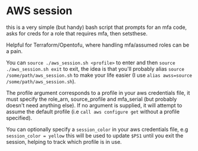 # AWS session
this is a very simple (but handy) bash script that prompts for an mfa code, asks for creds for a role that requires mfa, then setsthese. 

Helpful for Terraform/Opentofu, where handling mfa/assumed roles can be a pain.

You can `source ./aws_session.sh <profile>` to enter and then `source ./aws_session.sh exit` to exit, the idea is that you'll probably alias `source /some/path/aws_session.sh` to make your life easier (I use `alias awss=source /some/path/aws_session.sh`). 

The profile argument corresponds to a profile in your aws credentials file, it must specify the role_arn, source_profile and mfa_serial (but probably doesn't need anything else). If no argument is supplied, it will attempt to assume the default profile (i.e `call aws configure get` without a profile specified).

You can optionally specify a `session_color` in your aws credentials file, e.g `session_color = yellow` this will be used to update `$PS1` until you exit the session, helping to track which profile is in use. 
